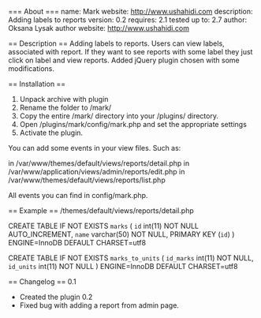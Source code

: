 === About ===
name: Mark
website: http://www.ushahidi.com
description: Adding labels to reports
version: 0.2
requires: 2.1
tested up to: 2.7
author: Oksana Lysak
author website: http://www.ushahidi.com

== Description ==
Adding labels to reports. 
Users can view labels, associated with report. If they want to see reports with some label they just click on label and view reports.
Added jQuery plugin chosen with some modifications.

== Installation ==
1. Unpack archive with plugin
2. Rename the folder to /mark/
3. Copy the entire /mark/ directory into your /plugins/ directory.
4. Open /plugins/mark/config/mark.php and set the appropriate settings
5. Activate the plugin.

You can add some events in your view files. Such as:
<?php Event::run('ushahidi_action.report_display_marks', $incident_id);?> in /var/www/themes/default/views/reports/detail.php
<?php Event::run('ushahidi_action.admin_display_add_marks', $id); ?> in /var/www/application/views/admin/reports/edit.php
<?php Event::run('ushahidi_action.report_display_all_marks', $incident_id); ?> in /var/www/themes/default/views/reports/list.php

All events you can find in config/mark.php.

== Example ==
/themes/default/views/reports/detail.php
<?php Event::run('ushahidi_action.report_display_marks', $incident_id);?>

CREATE TABLE IF NOT EXISTS `marks` (
  `id` int(11) NOT NULL AUTO_INCREMENT,
  `name` varchar(50) NOT NULL,
  PRIMARY KEY (`id`)
) ENGINE=InnoDB  DEFAULT CHARSET=utf8

CREATE TABLE IF NOT EXISTS `marks_to_units` (
  `id_marks` int(11) NOT NULL,
  `id_units` int(11) NOT NULL
) ENGINE=InnoDB DEFAULT CHARSET=utf8


== Changelog ==
0.1
* Created the plugin
0.2
* Fixed bug with adding a report from admin page.
